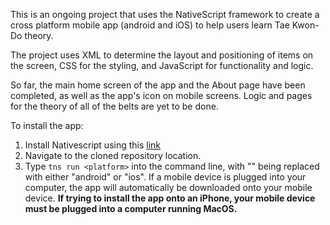 This is an ongoing project that uses the NativeScript framework to create a cross platform mobile app (android and iOS) to help users learn Tae Kwon-Do theory.

The project uses XML to determine the layout and positioning of items on the screen, CSS for the styling, and JavaScript for functionality and logic.

So far, the main home screen of the app and the About page have been completed, as well as the app's icon on mobile screens. Logic and pages for the theory of all of the belts are yet to be done.

To install the app:
1. Install Nativescript using this [link](https://www.npmjs.com/package/nativescript)
2. Navigate to the cloned repository location.
3. Type `tns run <platform>` into the command line, with "<platform>" being replaced with either "android" or "ios". If a mobile device is plugged into your computer, the app will automatically be downloaded onto your mobile device. **If trying to install the app onto an iPhone, your mobile device must be plugged into a computer running MacOS.**




